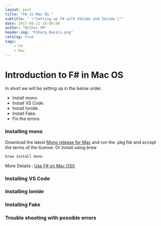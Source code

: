 ```yaml
---
layout: post
title: "F# in Mac OS."
subtitle: " \"Setting up F# with VSCode and Ionide.\""
date: 2017-08-22 14:00:00
author: "Nithin VR"
header-img: "FSharp_Basics.png"
catalog: true
tags:
    - F#
    - Mac
---
```

# Introduction to F# in Mac OS
In short we will be setting up in the below order.
- Install mono.
- Install VS Code.
- Install Ionide.
- Install Fake.
- Fix the errors.
### Installing mono
Download the latest [Mono release for Mac](http://www.mono-project.com/docs/getting-started/install/mac/) and run the .pkg file and accept the terms of the license.
Or 
Install using brew
```bash
brew install mono
```
More Details : [Use F# on Mac OSX](http://fsharp.org/use/mac/)
### Installing VS Code
### Installing Ionide
### Installing Fake
### Trouble shooting with possible errors
